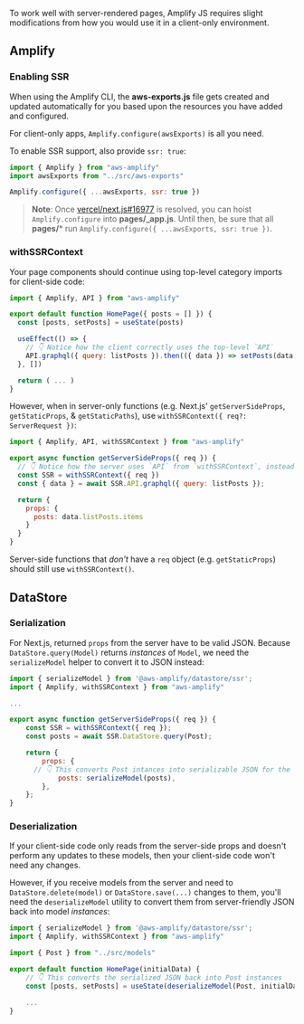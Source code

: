 To work well with server-rendered pages, Amplify JS requires slight modifications from how you would use it in a client-only environment.

## Amplify

### Enabling SSR 

When using the Amplify CLI, the __aws-exports.js__ file gets created and updated automatically for you based upon the resources you have added and configured.

For client-only apps, `Amplify.configure(awsExports)` is all you need.

To enable SSR support, also provide `ssr: true`:

```js
import { Amplify } from "aws-amplify"
import awsExports from "../src/aws-exports"

Amplify.configure({ ...awsExports, ssr: true })
```

> **Note**: Once [vercel/next.js#16977](https://github.com/vercel/next.js/issues/16977) is resolved, you can hoist `Amplify.configure` into **pages/_app.js**.  Until then, be sure that all **pages/*** run `Amplify.configure({ ...awsExports, ssr: true })`.


### withSSRContext

Your page components should continue using top-level category imports for client-side code:

```js
import { Amplify, API } from "aws-amplify"

export default function HomePage({ posts = [] }) {
  const [posts, setPosts] = useState(posts)

  useEffect(() => {
    // 👇 Notice how the client correctly uses the top-level `API`
    API.graphql({ query: listPosts }).then(({ data }) => setPosts(data.listPosts.items))
  }, [])

  return ( ... )
}
```

However, when in server-only functions (e.g. Next.js' `getServerSideProps`, `getStaticProps`, & `getStaticPaths`), use `withSSRContext({ req?: ServerRequest })`:

```js
import { Amplify, API, withSSRContext } from "aws-amplify"

export async function getServerSideProps({ req }) {
  // 👇 Notice how the server uses `API` from `withSSRContext`, instead of the top-level `API`.
  const SSR = withSSRContext({ req })
  const { data } = await SSR.API.graphql({ query: listPosts });

  return {
    props: {
      posts: data.listPosts.items
    }
  }
}
```

Server-side functions that _don't_ have a `req` object (e.g. `getStaticProps`) should still use `withSSRContext()`.

## DataStore

### Serialization

For Next.js, returned `props` from the server have to be valid JSON. Because `DataStore.query(Model)` returns _instances_ of `Model`, we need the `serializeModel` helper to convert it to JSON instead:

```js
import { serializeModel } from '@aws-amplify/datastore/ssr';
import { Amplify, withSSRContext } from "aws-amplify"

...

export async function getServerSideProps({ req }) {
	const SSR = withSSRContext({ req });
	const posts = await SSR.DataStore.query(Post);

	return {
		props: {
      // 👇 This converts Post intances into serializable JSON for the client
			posts: serializeModel(posts),
		},
	};
}
```

### Deserialization

If your client-side code only reads from the server-side props and doesn't perform any updates to these models, then your client-side code won't need any changes.

However, if you receive models from the server and need to `DataStore.delete(model)` or `DataStore.save(...)` changes to them, you'll need the `deserializeModel` utility to convert them from server-friendly JSON back into model _instances_:

```js
import { serializeModel } from '@aws-amplify/datastore/ssr';
import { Amplify, withSSRContext } from "aws-amplify"

import { Post } from "../src/models"

export default function HomePage(initialData) {
    // 👇 This converts the serialized JSON back into Post instances
  	const [posts, setPosts] = useState(deserializeModel(Post, initialData.posts));

    ...
}
```

